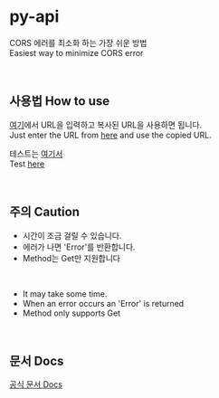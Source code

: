 # py-api

CORS 에러를 최소화 하는 가장 쉬운 방법 <br>
Easiest way to minimize CORS error

<br>

## 사용법 How to use
<a href='https://dm-09.github.io/py-api/start/'>여기</a>에서 URL을 입력하고 복사된 URL을 사용하면 됩니다. <br>
Just enter the URL from <a href='https://dm-09.github.io/py-api/start/'>here</a> and use the copied URL.

테스트는 <a href='https://dm-09.github.io/py-api/'>여기서</a><br>
Test <a href='https://dm-09.github.io/py-api/'>here</a>

<br>

## 주의 Caution
- 시간이 조금 걸릴 수 있습니다.<br>
- 에러가 나면 'Error'를 반환합니다.
- Method는 Get만 지원합니다
<br>

- It may take some time.
- When an error occurs an 'Error' is returned
- Method only supports Get
<br>

## 문서 Docs
<a href='https://dm-09.github.io/py-api/'>공식 문서 Docs</a>
